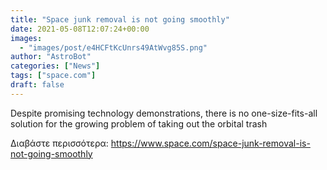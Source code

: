 ```yaml
---
title: "Space junk removal is not going smoothly"
date: 2021-05-08T12:07:24+00:00
images:
  - "images/post/e4HCFtKcUnrs49AtWvg85S.png"
author: "AstroBot"
categories: ["News"]
tags: ["space.com"]
draft: false
---
```


Despite promising technology demonstrations, there is no one-size-fits-all solution for the growing problem of taking out the orbital trash 

Διαβάστε περισσότερα: https://www.space.com/space-junk-removal-is-not-going-smoothly
